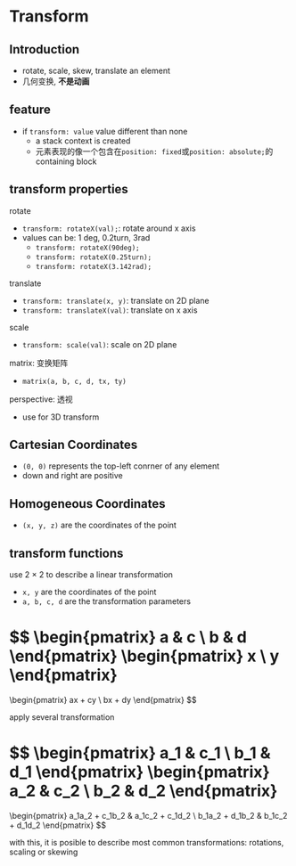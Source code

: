 # Transform

## Introduction

- rotate, scale, skew, translate an element
- 几何变换, **不是动画**

## feature

- if `transform: value` value different than none
  - a stack context  is created
  - 元素表现的像一个包含在`position: fixed`或`position: absolute;`的 containing block

## transform properties

rotate

- `transform: rotateX(val);`: rotate around x axis
- values can be: 1 deg, 0.2turn, 3rad
  - `transform: rotateX(90deg);`
  - `transform: rotateX(0.25turn);`
  - `transform: rotateX(3.142rad);`

translate

- `transform: translate(x, y)`: translate on 2D plane
- `transform: translateX(val)`: translate on x axis

scale

- `transform: scale(val)`: scale on 2D plane

matrix: 变换矩阵

- `matrix(a, b, c, d, tx, ty)`

perspective: 透视

- use for 3D transform

## Cartesian Coordinates

- `(0, 0)` represents the top-left conrner of any element
- down and right are positive 

## Homogeneous Coordinates

- `(x, y, z)` are the coordinates of the point

## transform functions

use 2 $\times$ 2 to describe a linear transformation

- `x, y` are the coordinates of the point
- `a, b, c, d` are the transformation parameters

$$
\begin{pmatrix}
a & c \\
b & d
\end{pmatrix}
\begin{pmatrix}
x \\ y
\end{pmatrix}
=
\begin{pmatrix}
ax + cy \\
bx + dy
\end{pmatrix}
$$

apply several transformation

$$
\begin{pmatrix}
a_1 & c_1 \\
b_1 & d_1
\end{pmatrix}
\begin{pmatrix}
a_2 & c_2 \\
b_2 & d_2
\end{pmatrix}
=
\begin{pmatrix}
a_1a_2 + c_1b_2 & a_1c_2 + c_1d_2 \\
b_1a_2 + d_1b_2 & b_1c_2 + d_1d_2
\end{pmatrix}
$$

with this, it is posible to describe most common transformations: rotations, scaling or skewing


